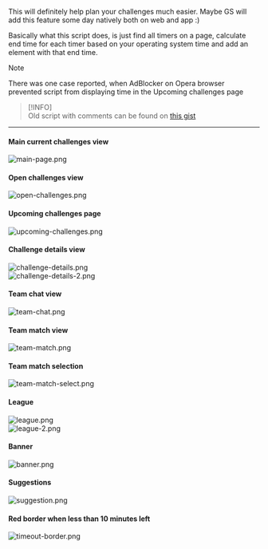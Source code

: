 This will definitely help plan your challenges much easier.
Maybe GS will add this feature some day natively both on web and app :)

Basically what this script does, is just find all timers on a page, calculate end time for each timer
based on your operating system time and add an element with that end time.

> [!NOTE]  
> There was one case reported, when AdBlocker on Opera browser prevented script from displaying time
> in the Upcoming challenges page

> [!INFO]  
> Old script with comments can be found on [this gist](https://gist.github.com/Karmalakas/25910e649f2feb26e4e8298af938a09e)

---

#### Main current challenges view

![main-page.png](images/main-page.png)

#### Open challenges view

![open-challenges.png](images/open-challenges.png)

#### Upcoming challenges page

![upcoming-challenges.png](images/upcoming-challenges.png)

#### Challenge details view

![challenge-details.png](images/challenge-details.png)  
![challenge-details-2.png](images/challenge-details-2.png)

#### Team chat view

![team-chat.png](images/team-chat.png)

#### Team match view

![team-match.png](images/team-match.png)

#### Team match selection

![team-match-select.png](images/team-match-select.png)

#### League

![league.png](images/league.png)  
![league-2.png](images/league-2.png)

#### Banner

![banner.png](images/banner.png)

#### Suggestions

![suggestion.png](images/suggestion.png)

#### Red border when less than 10 minutes left

![timeout-border.png](images/timeout-border.png)
